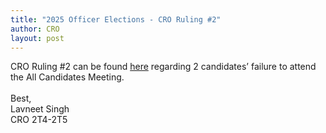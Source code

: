 ```yaml
---
title: "2025 Officer Elections - CRO Ruling #2"
author: CRO
layout: post
---
```


CRO Ruling #2 can be found <a href="https://docs.google.com/document/d/18fZJqRtgBu1FCsjC1SkpeE0pKZFmXrnyT_zbTKBVoX8/edit?tab=t.0">here</a> regarding 2 candidates’ failure to attend the All Candidates Meeting.
<br><br>
Best,<br>
Lavneet Singh<br>
CRO 2T4-2T5
